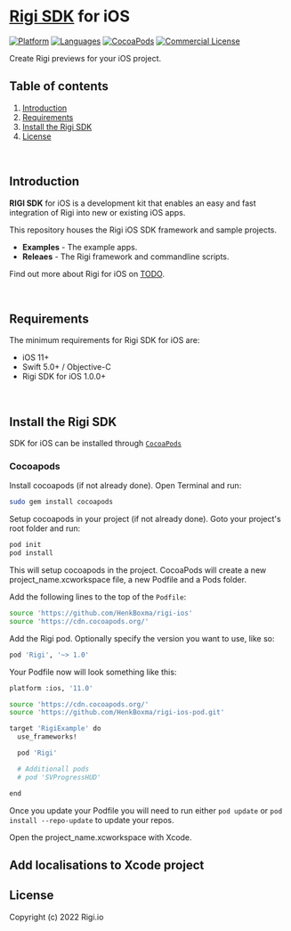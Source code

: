 # [Rigi SDK](https://rigi.io) for iOS

[![Platform](https://img.shields.io/badge/platform-iOS-orange.svg)](https://cocoapods.org/pods/RigiSDK)
[![Languages](https://img.shields.io/badge/language-Swift-orange.svg)](https://github.com/Rigi/Rigi-SDK-ios)
[![CocoaPods](https://img.shields.io/badge/CocoaPods-compatible-green.svg)](https://cocoapods.org/pods/RigiSDK)
[![Commercial License](https://img.shields.io/badge/license-Commercial-green.svg)](https://github.com/Rigi/Rigi-SDK-ios/blob/master/LICENSE.md)

Create Rigi previews for your iOS project.

## Table of contents

  1. [Introduction](#introduction)
  1. [Requirements](#requirements)
  1. [Install the Rigi SDK](#install-the-rigi-sdk)
  1. [License](#SDK-at-a-glance)  
  
<br />

## Introduction

**RIGI SDK** for iOS is a development kit that enables an easy and fast integration of Rigi into new or existing iOS apps.

This repository houses the Rigi iOS SDK framework and sample projects.

- **Examples** - The example apps.
- **Releaes** - The Rigi framework and commandline scripts. 

Find out more about Rigi for iOS on [TODO](https://rigi.io). 

<br />

##  Requirements

The minimum requirements for Rigi SDK for iOS are:

- iOS 11+
- Swift 5.0+ / Objective-C
- Rigi SDK for iOS 1.0.0+

<br />

## Install the Rigi SDK

SDK for iOS can be installed through [`CocoaPods`](https://cocoapods.org/)

### Cocoapods 
Install cocoapods (if not already done). Open Terminal and run:

```bash
sudo gem install cocoapods
```

Setup cocoapods in your project (if not already done). Goto your project's root folder and run: 

```bash
pod init
pod install
```

This will setup cocoapods in the project. CocoaPods will create a new project_name.xcworkspace file, a new Podfile and a Pods folder.

Add the following lines to the top of the `Podfile`:

```bash
source 'https://github.com/HenkBoxma/rigi-ios'
source 'https://cdn.cocoapods.org/'
```

Add the Rigi pod. Optionally specify the version you want to use, like so:

```bash
pod 'Rigi', '~> 1.0'
```

Your Podfile now will look something like this:

```bash
platform :ios, '11.0'

source 'https://cdn.cocoapods.org/'
source 'https://github.com/HenkBoxma/rigi-ios-pod.git'

target 'RigiExample' do
  use_frameworks!

  pod 'Rigi'

  # Additionall pods
  # pod 'SVProgressHUD'

end
```


Once you update your Podfile you will need to run either `pod update` or `pod install --repo-update` to update your repos.

Open the project_name.xcworkspace with Xcode.


## Add localisations to Xcode project



## License

Copyright (c) 2022 Rigi.io

<br />








